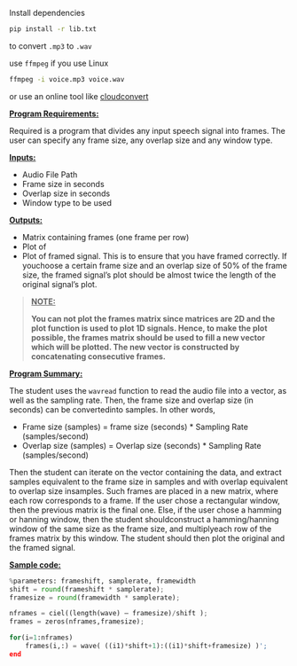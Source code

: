 Install dependencies
```bash
pip install -r lib.txt
```

to convert `.mp3` to `.wav`

use `ffmpeg` if you use Linux
```bash
ffmpeg -i voice.mp3 voice.wav
```
or use an online tool like [cloudconvert](https://cloudconvert.com/mp3-to-wav)


<u>**Program Requirements:**</u>

Required is a program that divides any input speech signal into frames. The user can specify any frame size, any overlap size and any window type.

<u>**Inputs:**</u>

- Audio File Path
- Frame size in seconds
- Overlap size in seconds
- Window type to be used 

<u>**Outputs:**</u>

- Matrix containing frames (one frame per row)
- Plot of 
- Plot of framed signal. This is to ensure that you have framed correctly. If youchoose a certain frame size and an overlap size of 50% of the frame size, the
framed signal’s plot should be almost twice the length of the original signal’s
plot.

> <u>**NOTE:**</u>
> 
> **You can not plot the frames matrix since matrices are 2D and the plot
function is used to plot 1D signals. Hence, to make the plot possible, the
frames matrix should be used to fill a new vector which will be plotted. The
new vector is constructed by concatenating consecutive frames.**

<u>**Program Summary:**</u>

The student uses the `wavread` function to read the audio file into a vector, as well as the sampling rate. Then, the frame size and overlap size (in seconds) can be convertedinto samples. In other words,

- Frame size (samples) = frame size (seconds) * Sampling Rate (samples/second)
- Overlap size (samples) = Overlap size (seconds) * Sampling Rate (samples/second)

Then the student can iterate on the vector containing the data, and extract samples
equivalent to the frame size in samples and with overlap equivalent to overlap size insamples. Such frames are placed in a new matrix, where each row corresponds to a
frame. If the user chose a rectangular window, then the previous matrix is the final
one. Else, if the user chose a hamming or hanning window, then the student shouldconstruct a hamming/hanning window of the same size as the frame size, and multiplyeach row of the frames matrix by this window. The student should then plot the
original and the framed signal.

<u>**Sample code:**</u>

```python
%parameters: frameshift, samplerate, framewidth
shift = round(frameshift * samplerate);
framesize = round(framewidth * samplerate);

nframes = ciel((length(wave) – framesize)/shift );
frames = zeros(nframes,framesize);

for(i=1:nframes)
    frames(i,:) = wave( ((i1)*shift+1):((i1)*shift+framesize) )';
end

```